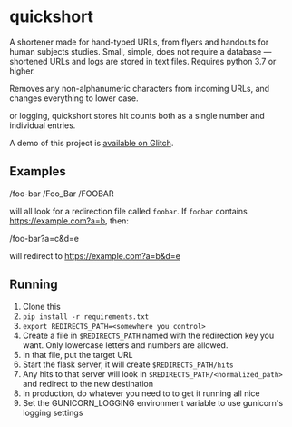 # quickshort
A shortener made for hand-typed URLs, from flyers and handouts for human subjects studies. Small, simple, does not require a database — shortened URLs and logs are stored in text files. Requires python 3.7 or higher.

Removes any non-alphanumeric characters from incoming URLs, and changes everything to lower case.

or logging, quickshort stores hit counts both as a single number and individual entries.

A demo of this project is [available on Glitch](https://glitch.com/edit/#!/quickshort-demo).

## Examples

/foo-bar
/Foo_Bar
/FOOBAR

will all look for a redirection file called `foobar`. If `foobar` contains https://example.com?a=b, then:

/foo-bar?a=c&d=e

will redirect to
https://example.com?a=b&d=e

## Running

1. Clone this
1. `pip install -r requirements.txt`
1. `export REDIRECTS_PATH=<somewhere you control>`
1. Create a file in `$REDIRECTS_PATH` named with the redirection key you want. Only lowercase letters and numbers are allowed.
1. In that file, put the target URL
1. Start the flask server, it will create `$REDIRECTS_PATH/hits`
1. Any hits to that server will look in `$REDIRECTS_PATH/<normalized_path>` and redirect to the new destination
1. In production, do whatever you need to to get it running all nice
1. Set the GUNICORN_LOGGING environment variable to use gunicorn's logging settings
